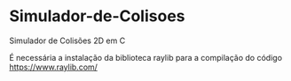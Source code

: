 # Simulador-de-Colisoes
Simulador de Colisões 2D em C

É necessária a instalação da biblioteca raylib para a compilação do código
https://www.raylib.com/
